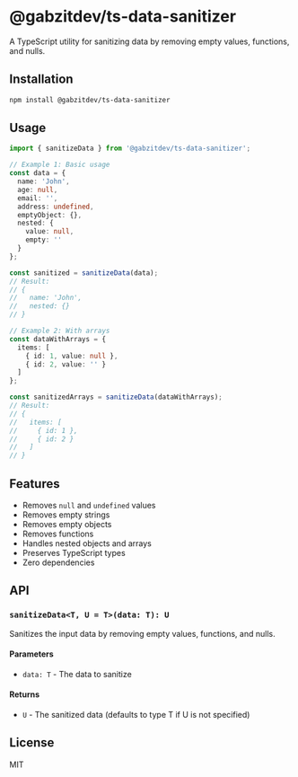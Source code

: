 # @gabzitdev/ts-data-sanitizer

A TypeScript utility for sanitizing data by removing empty values, functions, and nulls.

## Installation

```bash
npm install @gabzitdev/ts-data-sanitizer
```

## Usage

```typescript
import { sanitizeData } from '@gabzitdev/ts-data-sanitizer';

// Example 1: Basic usage
const data = {
  name: 'John',
  age: null,
  email: '',
  address: undefined,
  emptyObject: {},
  nested: {
    value: null,
    empty: ''
  }
};

const sanitized = sanitizeData(data);
// Result:
// {
//   name: 'John',
//   nested: {}
// }

// Example 2: With arrays
const dataWithArrays = {
  items: [
    { id: 1, value: null },
    { id: 2, value: '' }
  ]
};

const sanitizedArrays = sanitizeData(dataWithArrays);
// Result:
// {
//   items: [
//     { id: 1 },
//     { id: 2 }
//   ]
// }
```

## Features

- Removes `null` and `undefined` values
- Removes empty strings
- Removes empty objects
- Removes functions
- Handles nested objects and arrays
- Preserves TypeScript types
- Zero dependencies

## API

### `sanitizeData<T, U = T>(data: T): U`

Sanitizes the input data by removing empty values, functions, and nulls.

#### Parameters

- `data: T` - The data to sanitize

#### Returns

- `U` - The sanitized data (defaults to type T if U is not specified)

## License

MIT 